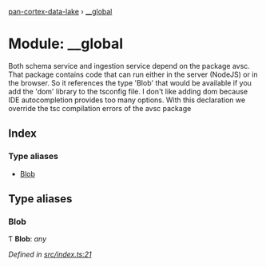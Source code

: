 [pan-cortex-data-lake](../README.md) › [__global](__global.md)

# Module: __global

Both schema service and ingestion service depend on the package avsc. That package contains
code that can run either in the server (NodeJS) or in the browser. So it references the type
'Blob' that would be available if you add the 'dom' library to the tsconfig file. I don't like
adding dom because IDE autocompletion provides too many options.
With this declaration we override the tsc compilation errors of the avsc package

## Index

### Type aliases

* [Blob](__global.md#blob)

## Type aliases

###  Blob

Ƭ **Blob**: *any*

*Defined in [src/index.ts:21](https://github.com/xhoms/pan-cortex-data-lake-nodejs/blob/dcdea9e/src/index.ts#L21)*
